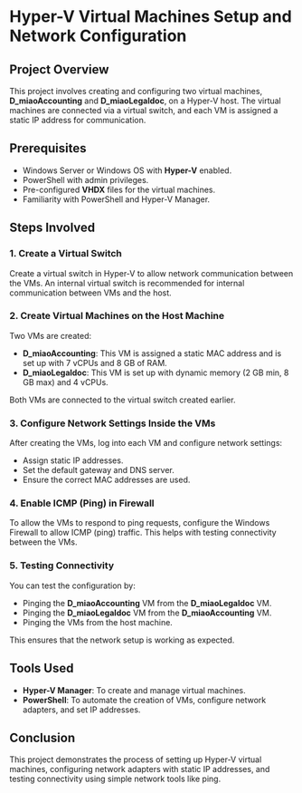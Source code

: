 # Hyper-V Virtual Machines Setup and Network Configuration

## Project Overview

This project involves creating and configuring two virtual machines, **D_miaoAccounting** and **D_miaoLegaldoc**, on a Hyper-V host. The virtual machines are connected via a virtual switch, and each VM is assigned a static IP address for communication.

## Prerequisites

- Windows Server or Windows OS with **Hyper-V** enabled.
- PowerShell with admin privileges.
- Pre-configured **VHDX** files for the virtual machines.
- Familiarity with PowerShell and Hyper-V Manager.

## Steps Involved

### 1. Create a Virtual Switch

Create a virtual switch in Hyper-V to allow network communication between the VMs. An internal virtual switch is recommended for internal communication between VMs and the host.

### 2. Create Virtual Machines on the Host Machine

Two VMs are created:
- **D_miaoAccounting**: This VM is assigned a static MAC address and is set up with 7 vCPUs and 8 GB of RAM.
- **D_miaoLegaldoc**: This VM is set up with dynamic memory (2 GB min, 8 GB max) and 4 vCPUs.

Both VMs are connected to the virtual switch created earlier.

### 3. Configure Network Settings Inside the VMs

After creating the VMs, log into each VM and configure network settings:
- Assign static IP addresses.
- Set the default gateway and DNS server.
- Ensure the correct MAC addresses are used.

### 4. Enable ICMP (Ping) in Firewall

To allow the VMs to respond to ping requests, configure the Windows Firewall to allow ICMP (ping) traffic. This helps with testing connectivity between the VMs.

### 5. Testing Connectivity

You can test the configuration by:
- Pinging the **D_miaoAccounting** VM from the **D_miaoLegaldoc** VM.
- Pinging the **D_miaoLegaldoc** VM from the **D_miaoAccounting** VM.
- Pinging the VMs from the host machine.

This ensures that the network setup is working as expected.

## Tools Used

- **Hyper-V Manager**: To create and manage virtual machines.
- **PowerShell**: To automate the creation of VMs, configure network adapters, and set IP addresses.

## Conclusion

This project demonstrates the process of setting up Hyper-V virtual machines, configuring network adapters with static IP addresses, and testing connectivity using simple network tools like ping.


